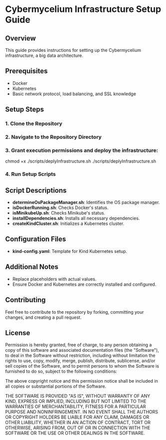 # Cybermycelium Infrastructure Setup Guide

## Overview

This guide provides instructions for setting up the Cybermycelium infrastructure, a big data architecture.

## Prerequisites

- Docker
- Kubernetes
- Basic network protocol, load balancing, and SSL knowledge

## Setup Steps

### 1. Clone the Repository

### 2. Navigate to the Repository Directory

### 3. Grant execution permissions and deploy the infrastructure:

chmod +x ./scripts/deplyInfrastructure.sh ./scripts/deplyInfrastructure.sh

### 4. Run Setup Scripts

## Script Descriptions

- **determineOsPackageManager.sh**: Identifies the OS package manager.
- **isDockerRunning.sh**: Checks Docker's status.
- **isMinikubeUp.sh**: Checks Minikube's status.
- **installDependencies.sh**: Installs all necessary dependencies.
- **createKindCluster.sh**: Initializes a Kubernetes cluster.

## Configuration Files

- **kind-config.yaml**: Template for Kind Kubernetes setup.

## Additional Notes

- Replace placeholders with actual values.
- Ensure Docker and Kubernetes are correctly installed and configured.

## Contributing

Feel free to contribute to the repository by forking, committing your changes, and creating a pull request.

## License

Permission is hereby granted, free of charge, to any person obtaining a copy
of this software and associated documentation files (the "Software"), to deal
in the Software without restriction, including without limitation the rights
to use, copy, modify, merge, publish, distribute, sublicense, and/or sell
copies of the Software, and to permit persons to whom the Software is
furnished to do so, subject to the following conditions:

The above copyright notice and this permission notice shall be included in all
copies or substantial portions of the Software.

THE SOFTWARE IS PROVIDED "AS IS", WITHOUT WARRANTY OF ANY KIND, EXPRESS OR
IMPLIED, INCLUDING BUT NOT LIMITED TO THE WARRANTIES OF MERCHANTABILITY,
FITNESS FOR A PARTICULAR PURPOSE AND NONINFRINGEMENT. IN NO EVENT SHALL THE
AUTHORS OR COPYRIGHT HOLDERS BE LIABLE FOR ANY CLAIM, DAMAGES OR OTHER
LIABILITY, WHETHER IN AN ACTION OF CONTRACT, TORT OR OTHERWISE, ARISING FROM,
OUT OF OR IN CONNECTION WITH THE SOFTWARE OR THE USE OR OTHER DEALINGS IN THE
SOFTWARE.
